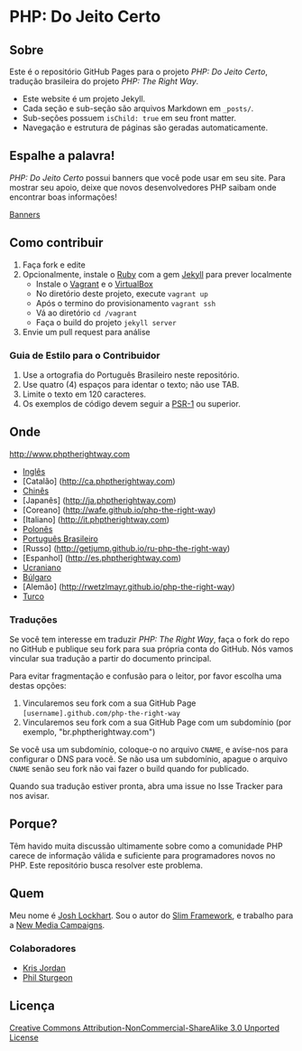 # PHP: Do Jeito Certo

## Sobre

Este é o repositório GitHub Pages para o projeto _PHP: Do Jeito Certo_, tradução brasileira do projeto _PHP: The Right Way_.

* Este website é um projeto Jekyll.
* Cada seção e sub-seção são arquivos Markdown em `_posts/`.
* Sub-seções possuem `isChild: true` em seu front matter.
* Navegação e estrutura de páginas são geradas automaticamente.

## Espalhe a palavra!

_PHP: Do Jeito Certo_ possui banners que você pode usar em seu site. Para mostrar seu apoio, deixe que novos desenvolvedores PHP saibam onde encontrar boas informações!

[Banners](http://www.phptherightway.com/banners.html)

## Como contribuir

1. Faça fork e edite
2. Opcionalmente, instale o [Ruby](https://rvm.io/rvm/install/) com a gem [Jekyll](https://github.com/mojombo/jekyll/) para prever localmente
    * Instale o [Vagrant](http://www.vagrantup.com/) e o [VirtualBox](https://www.virtualbox.org/)
    * No diretório deste projeto, execute `vagrant up`
    * Após o termino do provisionamento `vagrant ssh`
    * Vá ao diretório `cd /vagrant`
    * Faça o build do projeto `jekyll server`
3. Envie um pull request para análise

### Guia de Estilo para o Contribuidor

1. Use a ortografia do Português Brasileiro neste repositório.
2. Use quatro (4) espaços para identar o texto; não use TAB.
3. Limite o texto em 120 caracteres.
4. Os exemplos de código devem seguir a [PSR-1](http://www.php-fig.org/psr/psr-1/) ou superior.

## Onde

<http://www.phptherightway.com>

* [Inglês](http://www.phptherightway.com)
* [Catalão] (http://ca.phptherightway.com)
* [Chinês](http://wulijun.github.com/php-the-right-way)
* [Japanês] (http://ja.phptherightway.com)
* [Coreano] (http://wafe.github.io/php-the-right-way)
* [Italiano] (http://it.phptherightway.com)
* [Polonês](http://pl.phptherightway.com)
* [Português Brasileiro](http://br.phptherightway.com)
* [Russo] (http://getjump.github.io/ru-php-the-right-way)
* [Espanhol] (http://es.phptherightway.com)
* [Ucraniano](http://iflista.github.com/php-the-right-way)
* [Búlgaro](http://bg.phptherightway.com)
* [Alemão] (http://rwetzlmayr.github.io/php-the-right-way)
* [Turco](http://hkulekci.github.io/php-the-right-way/)

### Traduções

Se você tem interesse em traduzir _PHP: The Right Way_, faça o fork do repo no GitHub e publique seu fork para sua
própria conta do GitHub. Nós vamos vincular sua tradução a partir do documento principal.

Para evitar fragmentação e confusão para o leitor, por favor escolha uma destas opções:

1. Vincularemos seu fork com a sua GitHub Page `[username].github.com/php-the-right-way`
2. Vincularemos seu fork com a sua GitHub Page com um subdomínio (por exemplo, "br.phptherightway.com")

Se você usa um subdomínio, coloque-o no arquivo `CNAME`, e avíse-nos para configurar o DNS para você. Se não usa um
subdomínio, apague o arquivo `CNAME` senão seu fork não vai fazer o build quando for publicado.

Quando sua tradução estiver pronta, abra uma issue no Isse Tracker para nos avisar.

## Porque?

Têm havido muita discussão ultimamente sobre como a comunidade PHP carece de informação válida e suficiente para programadores novos no PHP. Este repositório busca resolver este problema.

## Quem

Meu nome é [Josh Lockhart](http://twitter.com/codeguy). Sou o autor do [Slim Framework](http://www.slimframework.com/), e trabalho para a [New Media Campaigns](http://www.newmediacampaigns.com/).

### Colaboradores

* [Kris Jordan](http://krisjordan.com/)
* [Phil Sturgeon](http://philsturgeon.co.uk/)

## Licença

[Creative Commons Attribution-NonCommercial-ShareAlike 3.0 Unported License](http://creativecommons.org/licenses/by-nc-sa/3.0/)